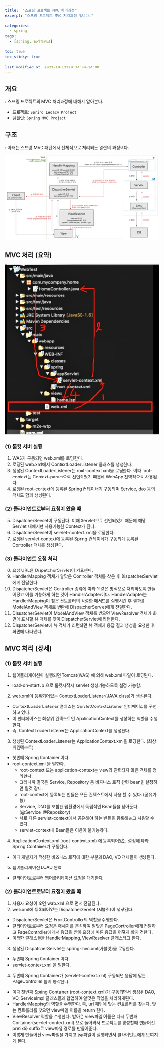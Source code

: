 ```yaml
---
title:  "스프링 프로젝트 MVC 처리과정"
excerpt: "스프링 프로젝트 MVC 처리과정 입니다."

categories:
  - spring
tags:
  - [spring, 프레임워크]

toc: true
toc_sticky: true

last_modified_at: 2022-10-12T20:14:00-14:00
---
```


## 개요
: 스프링 프로젝트의 MVC 처리과정에 대해서 알아본다. 

- 프로젝트: `Spring Legacy Project` 
- 템플릿: `Spring MVC Project`

## 구조 
: 아래는 스프링 MVC 패턴에서 전체적으로 처리되든 일련의 과정이다.

![사진2](/assets/images/WebProgramming/Spring/spring_process02.jpg)

## MVC 처리 (요약)
![사진1](/assets/images/WebProgramming/Spring/spring_process01.jpg)

### (1) 톰캣 서버 실행
1. WAS가 구동되면 web.xml를 로딩한다.
2. 로딩된 web.xml에서 ContextLoaderListener 클래스를 생성한다.
3. 생성된 ContextLoaderListener는 root-context.xml을 로딩한다. 이때 root-context는 Context-param으로 선언되었기 때문에 WebApp 전역적으로 사용된다.
4. 로딩된 root-context에 등록된 Spring 컨테이너가 구동되며 Service, dao 등의 객체도 함께 생성된다.

### (2) 클라이언트로부터 요청이 왔을 때
5. DispatcherServlet이 구동된다. 이때 Servlet으로 선언되었기 때문에 해당 Servlet 내에서만 사용가능한 Context가 된다.
6. DispatcherServlet이 servlet-context.xml을 로딩한다.
7. 로딩된 servlet-context에 등록된 Spring 컨테이너가 구동되며 등록된 Controller 객체를 생성한다.

### (3) 클라이언트 요청 처리
8. 요청 URL을 DispatcherServlet이 가로챈다.
9. HandlerMapping 객체가 알맞은 Controller 객체를 찾은 후 DispatcherServlet에게 전달한다.
10. DispatcherServlet은 Controller 종류에 따라 똑같은 방식으로 처리하도록 만들어졌고 이를 가능하게 하는 것이 HandlerAdapter이다. HandlerAdapter는 HandlerMapping이 찾은 컨트롤러의 적절한 메서드를 실행시킨 후 결과를 ModelAndView 객체로 변환해 DispatcherServlet에게 전달한다.
11. DispatcherServlet이 ModelAndView 객체를 받으면 ViewResolver 객체가 화면에 표시할 뷰 객체를 찾아 DispatcherServlet에 리턴한다.
12. DispatcherServlet에 뷰 객체가 리턴되면 뷰 객체에 응답 결과 생성을 요청한 후 화면에 나타낸다.


## MVC 처리 (상세)
### (1) 톰캣 서버 실행
1. 웹어플리케이션이 실행되면 Tomcat(WAS) 에 의해 web.xml 파일이 로딩된다.
  - load-on-startup 으로 톰캣시작시 servlet 생성가능하도록 설정 가능함.

2. web.xml이 등록되어있는 ContextLoaderListener(JAVA class)가 생성된다.
  - ContextLoaderListener 클래스는 ServletContextListener 인터페이스를 구현하고 있다.
  - 이 인터페이스는  최상위 컨텍스트인 ApplicationContext를 생성하는 역할을 수행한다.
  - 즉, ContextLoaderListener는 ApplicationContext를 생성한다.

3. 생성된 ContextLoaderListener는 ApplicationContext.xml을 로딩한다. (최상위컨텍스트)
  - 첫번째 Spring Container 이다.
  - root-context.xml 을 말한다.
    - root-context 또는 application-context는 view와 관련되지 않은 객체를 정의한다.
    - 그러니까 결국은 Service, Repository 등 비지니스 로직 관련 bean을 설정하면 될것 같다.
    - root-context에 등록되는 빈들은 모든 컨텍스트에서 사용 할 수 있다. (공유가능)
    - Service, DAO를 포함한 웹환경에서 독립적인 Bean들을 담아둔다. (@Service, @Repository)
    - 서로 다른 servlet-context에서 공유해야 하는 빈들을 등록해놓고 사용할 수 있다.
    - servlet-context내 Bean들은 이용이 불가능하다.
	
4. ApplicationContext.xml (root-context.xml) 에 등록되어있는 설정에 따라 Spring Container가 구동된다.
- 이때 개발자가 작성한 비즈니스 로직에 대한 부분과 DAO, VO 객체들이 생성된다.
	
5. 웹어플리케이션 LOAD 완료
- 클라이언트로부터 웹어플리케이션 요청을 대기한다.


### (2) 클라이언트로부터 요청이 왔을 때
1. 사용자 요청이 오면 wab.xml 으로 먼저 전달된다.
2. web.xml에 등록되어있는 DispatcherServlet (서블릿)이 생성된다.
  - DispatcherServlet은 FrontController의 역할을 수행한다.
  - 클라이언트로부터 요청은 메세지를 분석하여 알맞은 PageController에게 전달하고 PageController에게서 응답을 받아 요청에 따른 응답을 어떻게 할지 정한다.
  - 이러한 클래스들을 HandlerMapping, ViewResolver 클래스라고 한다.

3. 생성된 DispatcherServlet는 spring-mvc.xml(서블릿)을 로딩한다.
  - 두번째 Spring Container 이다.
  - servlet-context.xml 을 말한다.

4. 두번째 Spring Container가 (servlet-context.xml) 구동되면 응답에 맞는 PageController 들이 동작한다.
  - 이때 첫번째 Spring Container (root-context.xml)가 구동되면서 생성된 DAO, VO, ServiceImpl 클래스들과 협업하여 알맞은 작업을 처리하게된다.
  - HandlerMapping의 역할을 수행한다. 즉, url 패턴에 맞는 컨트롤러를 찾는다. 맞는 컨트롤러를 찾으면 view파일 이름을 return 한다.
  - ViewResolver 역할을 수행한다. 받아온 view파일 이름은 다시 두번째 Container(servlet-context.xml) 으로 돌아와서 프로젝트를 생성할때 만들어진 prefix와 suffix로 view파일 경로를 만들어준다.
  - 이렇게 만들어진 view파일을 가지고 jsp파일이 실행되면서 클라이언트에게 보여지게 된다.

